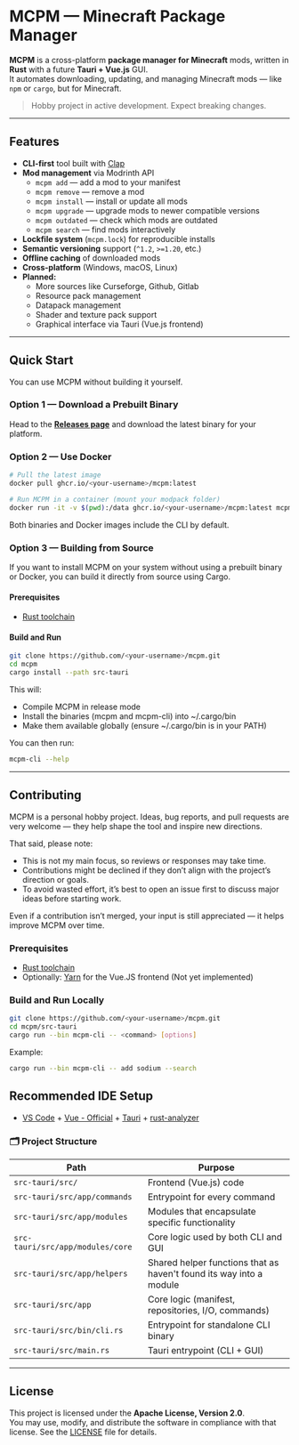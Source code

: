 
# MCPM — Minecraft Package Manager

**MCPM** is a cross-platform **package manager for Minecraft** mods, written in **Rust** with a future **Tauri + Vue.js** GUI.  
It automates downloading, updating, and managing Minecraft mods — like `npm` or `cargo`, but for Minecraft.

> Hobby project in active development. Expect breaking changes.

---

## Features

- **CLI-first** tool built with [Clap](https://github.com/clap-rs/clap)
- **Mod management** via Modrinth API  
  - `mcpm add` — add a mod to your manifest  
  - `mcpm remove` — remove a mod  
  - `mcpm install` — install or update all mods  
  - `mcpm upgrade` — upgrade mods to newer compatible versions  
  - `mcpm outdated` — check which mods are outdated  
  - `mcpm search` — find mods interactively
- **Lockfile system** (`mcpm.lock`) for reproducible installs
- **Semantic versioning** support (`^1.2`, `>=1.20`, etc.)
- **Offline caching** of downloaded mods
- **Cross-platform** (Windows, macOS, Linux)
- **Planned:**  
  - More sources like Curseforge, Github, Gitlab
  - Resource pack management  
  - Datapack management  
  - Shader and texture pack support  
  - Graphical interface via Tauri (Vue.js frontend)

---

## Quick Start

You can use MCPM without building it yourself.

### Option 1 — Download a Prebuilt Binary
Head to the [**Releases page**](../../releases) and download the latest binary for your platform.

### Option 2 — Use Docker

```bash
# Pull the latest image
docker pull ghcr.io/<your-username>/mcpm:latest

# Run MCPM in a container (mount your modpack folder)
docker run -it -v $(pwd):/data ghcr.io/<your-username>/mcpm:latest mcpm init
```

Both binaries and Docker images include the CLI by default.

### Option 3 — Building from Source

If you want to install MCPM on your system without using a prebuilt binary or Docker, you can build it directly from source using Cargo.

#### Prerequisites
- [Rust toolchain](https://rustup.rs/)

#### Build and Run

```bash
git clone https://github.com/<your-username>/mcpm.git
cd mcpm
cargo install --path src-tauri
```

This will:
- Compile MCPM in release mode
- Install the binaries (mcpm and mcpm-cli) into ~/.cargo/bin
- Make them available globally (ensure ~/.cargo/bin is in your PATH)

You can then run:

```bash
mcpm-cli --help
```

---

## Contributing

MCPM is a personal hobby project.
Ideas, bug reports, and pull requests are very welcome — they help shape the tool and inspire new directions.

That said, please note:
- This is not my main focus, so reviews or responses may take time.
- Contributions might be declined if they don’t align with the project’s direction or goals.
- To avoid wasted effort, it’s best to open an issue first to discuss major ideas before starting work.

Even if a contribution isn’t merged, your input is still appreciated — it helps improve MCPM over time.

### Prerequisites
- [Rust toolchain](https://rustup.rs/)
- Optionally: [Yarn](https://yarnpkg.com/) for the Vue.JS frontend (Not yet implemented)

### Build and Run Locally

```bash
git clone https://github.com/<your-username>/mcpm.git
cd mcpm/src-tauri
cargo run --bin mcpm-cli -- <command> [options]
```

Example:
```bash
cargo run --bin mcpm-cli -- add sodium --search
```

## Recommended IDE Setup

- [VS Code](https://code.visualstudio.com/) + [Vue - Official](https://marketplace.visualstudio.com/items?itemName=Vue.volar) + [Tauri](https://marketplace.visualstudio.com/items?itemName=tauri-apps.tauri-vscode) + [rust-analyzer](https://marketplace.visualstudio.com/items?itemName=rust-lang.rust-analyzer)

### 🗂 Project Structure

| Path                             | Purpose                                                             |
|----------------------------------|---------------------------------------------------------------------|
| `src-tauri/src/`                 | Frontend (Vue.js) code                                              |
| `src-tauri/src/app/commands`     | Entrypoint for every command                                        |
| `src-tauri/src/app/modules`      | Modules that encapsulate specific functionality                     |
| `src-tauri/src/app/modules/core` | Core logic used by both CLI and GUI                                 |
| `src-tauri/src/app/helpers`      | Shared helper functions that as haven't found its way into a module |
| `src-tauri/src/app`              | Core logic (manifest, repositories, I/O, commands)                  |
| `src-tauri/src/bin/cli.rs`       | Entrypoint for standalone CLI binary                                |
| `src-tauri/src/main.rs`          | Tauri entrypoint (CLI + GUI)                                        |

---

## License

This project is licensed under the **Apache License, Version 2.0**.  
You may use, modify, and distribute the software in compliance with that license.
See the [LICENSE](./LICENSE) file for details.
